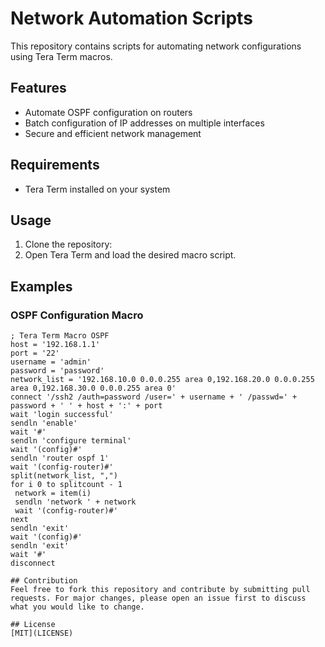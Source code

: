 # Network Automation Scripts

This repository contains scripts for automating network configurations using Tera Term macros.

## Features
- Automate OSPF configuration on routers
- Batch configuration of IP addresses on multiple interfaces
- Secure and efficient network management

## Requirements
- Tera Term installed on your system

## Usage
1. Clone the repository:
2. Open Tera Term and load the desired macro script.

## Examples
### OSPF Configuration Macro 
```ttl
; Tera Term Macro OSPF
host = '192.168.1.1'
port = '22'
username = 'admin'
password = 'password'
network_list = '192.168.10.0 0.0.0.255 area 0,192.168.20.0 0.0.0.255 area 0,192.168.30.0 0.0.0.255 area 0'
connect '/ssh2 /auth=password /user=' + username + ' /passwd=' + password + ' ' + host + ':' + port
wait 'login successful'
sendln 'enable'
wait '#'
sendln 'configure terminal'
wait '(config)#'
sendln 'router ospf 1'
wait '(config-router)#'
split(network_list, ",")
for i 0 to splitcount - 1
 network = item(i)
 sendln 'network ' + network
 wait '(config-router)#'
next
sendln 'exit'
wait '(config)#'
sendln 'exit'
wait '#'
disconnect

## Contribution
Feel free to fork this repository and contribute by submitting pull requests. For major changes, please open an issue first to discuss what you would like to change.

## License
[MIT](LICENSE)
